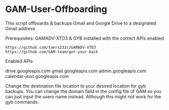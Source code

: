 # GAM-User-Offboarding

This script offboards & backups Gmail and Google Drive to a designated Gmail address 

Prerequisites:
GAMADV-XTD3 & GYB installed with the correct APIs enabled

    https://github.com/taers232c/GAMADV-XTD3
    https://github.com/GAM-team/got-your-back

Enabled APIs

drive.googleapis.com
gmail.googleapis.com
admin.googleapis.com
calendar-json.googleapis.com

Change the destination file location to your desired location for gyb backups. 
You can change the domain field in the config file of GAM so you can just input the users name instead. Although this might not work for the gyb commands. 
